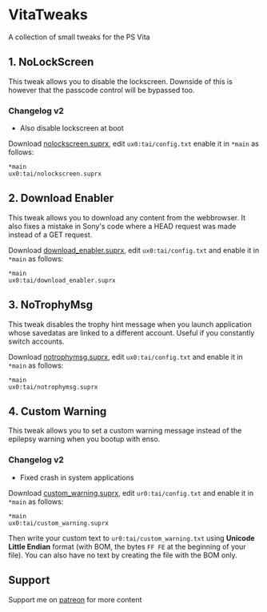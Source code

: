 # VitaTweaks

A collection of small tweaks for the PS Vita

## 1. NoLockScreen

This tweak allows you to disable the lockscreen. Downside of this is however that the passcode control will be bypassed too.

### Changelog v2
- Also disable lockscreen at boot

Download [nolockscreen.suprx](https://github.com/TheOfficialFloW/VitaTweaks/releases/tag/NoLockScreen), edit `ux0:tai/config.txt` enable it in `*main` as follows:

```
*main
ux0:tai/nolockscreen.suprx
```

## 2. Download Enabler

This tweak allows you to download any content from the webbrowser. It also fixes a mistake in Sony's code where a HEAD request was made instead of a GET request.

Download [download_enabler.suprx](https://github.com/TheOfficialFloW/VitaTweaks/releases/tag/DownloadEnabler), edit `ux0:tai/config.txt` and enable it in `*main` as follows:

```
*main
ux0:tai/download_enabler.suprx
```

## 3. NoTrophyMsg

This tweak disables the trophy hint message when you launch application whose savedatas are linked to a different account. Useful if you constantly switch accounts.

Download [notrophymsg.suprx](https://github.com/TheOfficialFloW/VitaTweaks/releases/tag/NoTrophyMsg), edit `ux0:tai/config.txt` and enable it in `*main` as follows:

```
*main
ux0:tai/notrophymsg.suprx
```

## 4. Custom Warning

This tweak allows you to set a custom warning message instead of the epilepsy warning when you bootup with enso.

### Changelog v2

- Fixed crash in system applications

Download [custom_warning.suprx](https://github.com/TheOfficialFloW/VitaTweaks/releases/tag/CustomWarning), edit `ur0:tai/config.txt` and enable it in `*main` as follows:

```
*main
ux0:tai/custom_warning.suprx
```

Then write your custom text to `ur0:tai/custom_warning.txt` using **Unicode Little Endian** format (with BOM, the bytes `FF FE` at the beginning of your file). You can also have no text by creating the file with the BOM only.

## Support

Support me on [patreon](https://www.patreon.com/TheOfficialFloW) for more content
